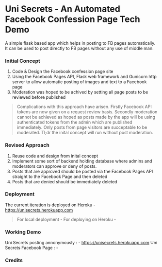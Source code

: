 # Uni Secrets - An Automated Facebook Confession Page Tech Demo

A simple flask based app which helps in posting to FB pages automatically. It can be used to post directly to FB pages without any use of middle man.

### Initial Concept
1. Code & Design the Facebook confession page site
2. Using the Facebook Pages API, Flask web framework and Gunicorn http server to allow automatic posting of images and text to a Facebook page
3. Moderation was hoped to be achived by setting all page posts to be reviewed before published
> Complications with this approach have arisen. Firstly Facebook API tokens are now given on a request review basis. Secondly moderation cannot be achieved as hoped as posts made by the app will be using authenticated tokens from the admin which are published immediately. Only posts from page visitors are succeptable to be moderated. Tl;dr the inital concept will run without post moderation.

### Revised Approach
1. Reuse code and design from inital concept
2. Implement some sort of backend holding database where admins and moderators can approve or deny of posts.
3. Posts that are approved should be posted via the Facebook Pages API straight to the Facebook Page and then deleted
3. Posts that are denied should be immediately deleted

### Deployment
The current iteration is deployed on Heroku - https://unisecrets.herokuapp.com

> For local deployment -
> For deploying on Heroku -

### Working Demo

Uni Secrets posting annonymously : - https://unisecrets.herokuapp.com
Uni Secrets Facebook Page : - 

### Credits
